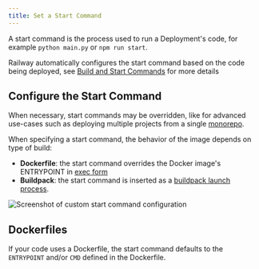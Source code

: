 ```yaml
---
title: Set a Start Command
---
```


A start command is the process used to run a Deployment's code, for example `python main.py` or `npm run start`.

Railway automatically configures the start command based on the code being
deployed, see [Build and Start Commands](/reference/build-and-start-commands) for more details

## Configure the Start Command

When necessary, start commands may be overridden, like for advanced use-cases such as deploying multiple projects from a single [monorepo](/guides/deploy-a-monorepo).

When specifying a start command, the behavior of the image depends on type of build:
- **Dockerfile**: the start command overrides the Docker image's ENTRYPOINT in <a href="https://docs.docker.com/engine/reference/builder/#exec-form-entrypoint-example" target="_blank">exec form</a>
- **Buildpack**: the start command is inserted as a <a href="https://buildpacks.io/docs/app-developer-guide/run-an-app/#user-provided-shell-process" target="_blank">buildpack launch process</a>.

<Image
src="https://res.cloudinary.com/railway/image/upload/v1637798815/docs/custom-start-command_a8vcxs.png"
alt="Screenshot of custom start command configuration"
layout="intrinsic"
width={1302} height={408} quality={80} />

## Dockerfiles

If your code uses a Dockerfile, the start command defaults to the `ENTRYPOINT` and/or `CMD` defined in the Dockerfile.